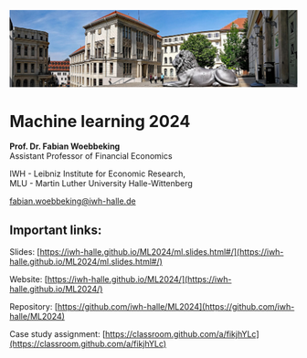 ![head.png](res/head.jpg)

# Machine learning 2024

**Prof. Dr. Fabian Woebbeking**
</br>
Assistant Professor of Financial Economics

IWH - Leibniz Institute for Economic Research,
</br>
MLU - Martin Luther University Halle-Wittenberg

[fabian.woebbeking@iwh-halle.de](mailto:fabian.woebbeking@iwh-halle.de)

## Important links:

Slides: [https://iwh-halle.github.io/ML2024/ml.slides.html#/](https://iwh-halle.github.io/ML2024/ml.slides.html#/)

Website: [https://iwh-halle.github.io/ML2024/](https://iwh-halle.github.io/ML2024/)

Repository: [https://github.com/iwh-halle/ML2024](https://github.com/iwh-halle/ML2024)

Case study assignment: [https://classroom.github.com/a/fikjhYLc](https://classroom.github.com/a/fikjhYLc)

